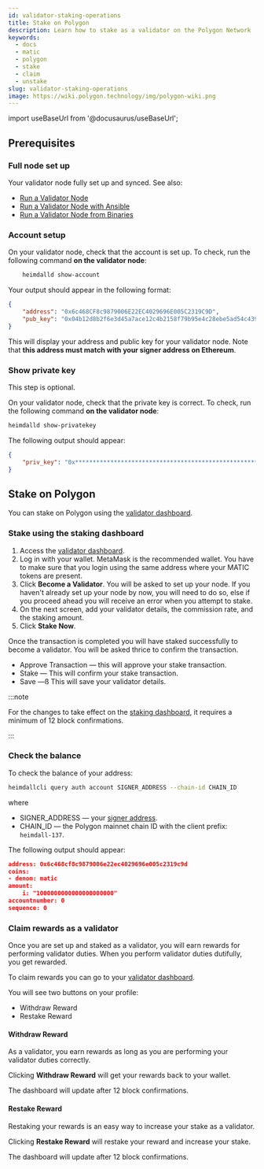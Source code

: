 ```yaml
---
id: validator-staking-operations
title: Stake on Polygon
description: Learn how to stake as a validator on the Polygon Network
keywords:
  - docs
  - matic
  - polygon
  - stake
  - claim
  - unstake
slug: validator-staking-operations
image: https://wiki.polygon.technology/img/polygon-wiki.png
---
```

import useBaseUrl from '@docusaurus/useBaseUrl';

## Prerequisites

### Full node set up

Your validator node fully set up and synced. See also:

* [Run a Validator Node](run-validator.md)
* [Run a Validator Node with Ansible](run-validator-ansible.md)
* [Run a Validator Node from Binaries](run-validator-binaries.md)

### Account setup

On your validator node, check that the account is set up. To check, run the following command **on the validator node**:

```sh
    heimdalld show-account
```

Your output should appear in the following format:

```json
{
    "address": "0x6c468CF8c9879006E22EC4029696E005C2319C9D",
    "pub_key": "0x04b12d8b2f6e3d45a7ace12c4b2158f79b95e4c28ebe5ad54c439be9431d7fc9dc1164210bf6a5c3b8523528b931e772c86a307e8cff4b725e6b4a77d21417bf19"
}
```

This will display your address and public key for your validator node. Note that **this address must match with your signer address on Ethereum**.

### Show private key

This step is optional.

On your validator node, check that the private key is correct. To check, run the following command **on the validator node**:

```sh
heimdalld show-privatekey
```

The following output should appear:

```json
{
    "priv_key": "0x********************************************************"
}
```

## Stake on Polygon

You can stake on Polygon using the [validator dashboard](https://staking.polygon.technology/validators/).

### Stake using the staking dashboard

1. Access the [validator dashboard](https://staking.polygon.technology/validators/).
2. Log in with your wallet. MetaMask is the recommended wallet. You have to make sure that you login using the same address where your MATIC tokens are present.
3. Click **Become a Validator**. You will be asked to set up your node. If you haven't already set up your node by now, you will need to do so, else if you proceed ahead you will receive an error when you attempt to stake.
4. On the next screen, add your validator details, the commission rate, and the staking amount.
5. Click **Stake Now**.

Once the transaction is completed you will have staked successfully to become a validator. You will be asked thrice to confirm the transaction.

* Approve Transaction — this will approve your stake transaction.
* Stake — This will confirm your stake transaction.
* Save —ß This will save your validator details.

:::note

For the changes to take effect on the [staking dashboard](https://staking.polygon.technology/account), it requires a minimum of 12 block confirmations.

:::

### Check the balance

To check the balance of your address:

```sh
heimdallcli query auth account SIGNER_ADDRESS --chain-id CHAIN_ID
```

where

* SIGNER_ADDRESS — your [signer address](/docs/maintain/glossary.md#validator).
* CHAIN_ID — the Polygon mainnet chain ID with the client prefix: `heimdall-137`.

The following output should appear:

```json
address: 0x6c468cf8c9879006e22ec4029696e005c2319c9d
coins:
- denom: matic
amount:
    i: "1000000000000000000000"
accountnumber: 0
sequence: 0
```

### Claim rewards as a validator

Once you are set up and staked as a validator, you will earn rewards for performing validator duties. When you perform validator duties dutifully, you get rewarded.

To claim rewards you can go to your [validator dashboard](https://staking.polygon.technology/account).

You will see two buttons on your profile:

* Withdraw Reward
* Restake Reward

#### Withdraw Reward

As a validator, you earn rewards as long as you are performing your validator duties correctly.

Clicking **Withdraw Reward** will get your rewards back to your wallet.

The dashboard will update after 12 block confirmations.

#### Restake Reward

Restaking your rewards is an easy way to increase your stake as a validator.

Clicking **Restake Reward** will restake your reward and increase your stake.

The dashboard will update after 12 block confirmations.
